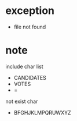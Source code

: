 # exception

- file not found

# note

include char list

- CANDIDATES
- VOTES
- =

not exist char

- BFGHJKLMPQRUWXYZ

